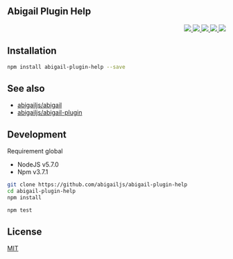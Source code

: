 Abigail Plugin Help
---

<p align="right">
  <a href="https://npmjs.org/package/abigail-plugin-help">
    <img src="https://img.shields.io/npm/v/abigail-plugin-help.svg?style=flat-square">
  </a>
  <a href="https://travis-ci.org/abigailjs/abigail-plugin-help">
    <img src="http://img.shields.io/travis/abigailjs/abigail-plugin-help.svg?style=flat-square">
  </a>
  <a href="https://codeclimate.com/github/abigailjs/abigail-plugin-help/coverage">
    <img src="https://img.shields.io/codeclimate/github/abigailjs/abigail-plugin-help.svg?style=flat-square">
  </a>
  <a href="https://codeclimate.com/github/abigailjs/abigail-plugin-help">
    <img src="https://img.shields.io/codeclimate/coverage/github/abigailjs/abigail-plugin-help.svg?style=flat-square">
  </a>
  <a href="https://gemnasium.com/abigailjs/abigail-plugin-help">
    <img src="https://img.shields.io/gemnasium/abigailjs/abigail-plugin-help.svg?style=flat-square">
  </a>
</p>

Installation
---
```bash
npm install abigail-plugin-help --save
```

See also
---
* [abigailjs/abigail](https://github.com/abigailjs/abigail)
* [abigailjs/abigail-plugin](https://github.com/abigail-pluginjs/abigail)

Development
---
Requirement global
* NodeJS v5.7.0
* Npm v3.7.1

```bash
git clone https://github.com/abigailjs/abigail-plugin-help
cd abigail-plugin-help
npm install

npm test
```

License
---
[MIT](http://abigailjs.mit-license.org/)

